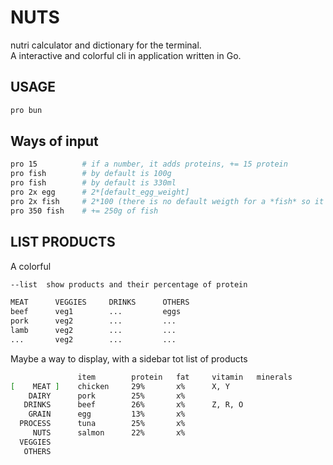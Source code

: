 # NUTS

nutri calculator and dictionary for the terminal.  
A interactive and colorful cli in application written in Go.

## USAGE

```sh
pro bun
```

## Ways of input

```sh
pro 15          # if a number, it adds proteins, += 15 protein
pro fish        # by default is 100g
pro fish        # by default is 330ml
pro 2x egg      # 2*[default_egg_weight]
pro 2x fish     # 2*100 (there is no default weigth for a *fish* so it defaults to 100g)
pro 350 fish    # += 250g of fish
```

## LIST PRODUCTS

A colorful 
```sh
--list  show products and their percentage of protein

MEAT      VEGGIES     DRINKS      OTHERS
beef      veg1        ...         eggs
pork      veg2        ...         ...
lamb      veg2        ...         ...
...       veg2        ...         ...
```

Maybe a way to display, with a sidebar tot list of products

```sh
               item        protein   fat     vitamin   minerals
[    MEAT ]    chicken     29%       x%      X, Y
    DAIRY      pork        25%       x%
   DRINKS      beef        26%       x%      Z, R, O
    GRAIN      egg         13%       x%
  PROCESS      tuna        25%       x%
     NUTS      salmon      22%       x%
  VEGGIES
   OTHERS      
```
